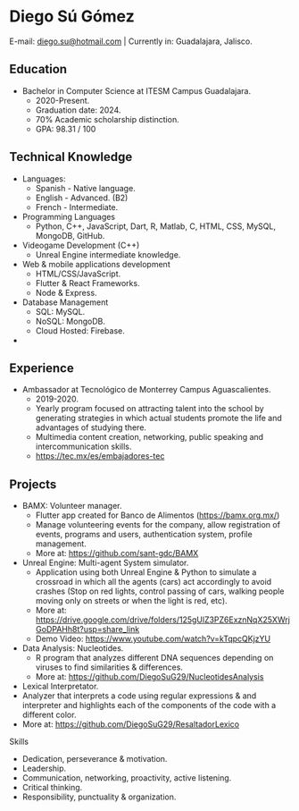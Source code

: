 # Diego Sú Gómez

E-mail: diego.su@hotmail.com | Currently in: Guadalajara, Jalisco.

Education
- 
- Bachelor in Computer Science at ITESM Campus Guadalajara.
  - 2020-Present.
  - Graduation date: 2024.
  - 70% Academic scholarship distinction.
  - GPA: 98.31 / 100

Technical Knowledge
-
- Languages:
  - Spanish - Native language.
  - English - Advanced. (B2)
  - French - Intermediate.
- Programming Languages
  - Python, C++, JavaScript, Dart, R, Matlab, C, HTML, CSS, MySQL, MongoDB, GitHub.
- Videogame Development (C++)
  - Unreal Engine intermediate knowledge.
- Web & mobile applications development
  - HTML/CSS/JavaScript.
  - Flutter & React Frameworks.
  - Node & Express.
- Database Management
  - SQL: MySQL.
  - NoSQL: MongoDB.
  - Cloud Hosted: Firebase.
- 

Experience
-
- Ambassador at Tecnológico de Monterrey Campus Aguascalientes.
  - 2019-2020.
  - Yearly program focused on attracting talent into the school by generating strategies in which actual students promote the life and advantages of studying there.
  - Multimedia content creation, networking, public speaking and intercommunication skills.
  - https://tec.mx/es/embajadores-tec

Projects
-
- BAMX: Volunteer manager.
  - Flutter app created for Banco de Alimentos (https://bamx.org.mx/)
  - Manage volunteering events for the company, allow registration of events, programs and users, authentication system, profile management.
  - More at: https://github.com/sant-gdc/BAMX
- Unreal Engine: Multi-agent System simulator.
  - Application using both Unreal Engine & Python to simulate a crossroad in which all the agents (cars) act accordingly to avoid crashes (Stop on red lights, control passing of cars, walking people moving only on streets or when the light is red, etc).
  - More at: https://drive.google.com/drive/folders/125gUlZ3PZ6ExznNqX25XWrjGoDPAHh8t?usp=share_link
  - Demo Video: https://www.youtube.com/watch?v=kTqpcQKjzYU
- Data Analysis: Nucleotides.
  - R program that analyzes different DNA sequences depending on viruses to find similarities & differences.
  - More at: https://github.com/DiegoSuG29/NucleotidesAnalysis
- Lexical Interpretator.
- Analyzer that interprets a code using regular expressions & and interpreter and highlights each of the components of the code with a different color.
- More at: https://github.com/DiegoSuG29/ResaltadorLexico

Skills
- Dedication, perseverance & motivation.
- Leadership.
- Communication, networking, proactivity, active listening.
- Critical thinking.
- Responsibility, punctuality & organization.
